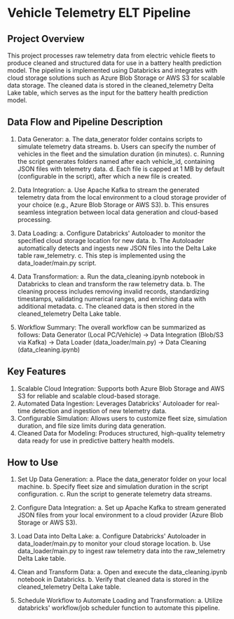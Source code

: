 # Vehicle Telemetry ELT Pipeline

## Project Overview
This project processes raw telemetry data from electric vehicle fleets to produce cleaned and structured data for use in a battery health prediction model. The pipeline is implemented using Databricks and integrates with cloud storage solutions such as Azure Blob Storage or AWS S3 for scalable data storage. The cleaned data is stored in the cleaned_telemetry Delta Lake table, which serves as the input for the battery health prediction model.

## Data Flow and Pipeline Description
1. Data Generator:
   a. The data_generator folder contains scripts to simulate telemetry data streams.
   b. Users can specify the number of vehicles in the fleet and the simulation duration (in minutes).
   c. Running the script generates folders named after each vehicle_id, containing JSON files with telemetry data.
   d. Each file is capped at 1 MB by default (configurable in the script), after which a new file is created.

2. Data Integration:
   a. Use Apache Kafka to stream the generated telemetry data from the local environment to a cloud storage provider of your choice (e.g., Azure Blob Storage or AWS S3).
   b. This ensures seamless integration between local data generation and cloud-based processing.

3. Data Loading:
   a. Configure Databricks' Autoloader to monitor the specified cloud storage location for new data.
   b. The Autoloader automatically detects and ingests new JSON files into the Delta Lake table raw_telemetry.
   c. This step is implemented using the data_loader/main.py script.
   
4. Data Transformation:
   a. Run the data_cleaning.ipynb notebook in Databricks to clean and transform the raw telemetry data.
   b. The cleaning process includes removing invalid records, standardizing timestamps, validating numerical ranges, and enriching data with additional metadata.
   c. The cleaned data is then stored in the cleaned_telemetry Delta Lake table.

5. Workflow Summary:
   The overall workflow can be summarized as follows:
         Data Generator (Local PC/Vehicle) -> Data Integration (Blob/S3 via Kafka) -> Data Loader (data_loader/main.py) -> Data Cleaning (data_cleaning.ipynb)

## Key Features
1. Scalable Cloud Integration: Supports both Azure Blob Storage and AWS S3 for reliable and scalable cloud-based storage.
2. Automated Data Ingestion: Leverages Databricks' Autoloader for real-time detection and ingestion of new telemetry data.
3. Configurable Simulation: Allows users to customize fleet size, simulation duration, and file size limits during data generation.
4. Cleaned Data for Modeling: Produces structured, high-quality telemetry data ready for use in predictive battery health models.

## How to Use
1. Set Up Data Generation:
  a. Place the data_generator folder on your local machine.
  b. Specify fleet size and simulation duration in the script configuration.
  c. Run the script to generate telemetry data streams.

2. Configure Data Integration:
  a. Set up Apache Kafka to stream generated JSON files from your local environment to a cloud provider (Azure Blob Storage or AWS S3).

3. Load Data into Delta Lake:
  a. Configure Databricks' Autoloader in data_loader/main.py to monitor your cloud storage location.
  b. Use data_loader/main.py to ingest raw telemetry data into the raw_telemetry Delta Lake table.

4. Clean and Transform Data:
  a. Open and execute the data_cleaning.ipynb notebook in Databricks.
  b. Verify that cleaned data is stored in the cleaned_telemetry Delta Lake table.

5. Schedule Workflow to Automate Loading and Transformation:
  a. Utilize databricks' workflow/job scheduler function to automate this pipeline. 
